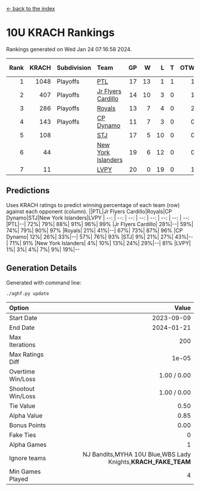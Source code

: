 [<- back to the index](readme.md)
# 10U KRACH Rankings
Rankings generated on Wed Jan 24 07:16:58 2024.

Rank|KRACH|Subdivision|Team|GP|W|L|T|OTW|OTL|SoS|Exp Wins|Win Diff
---:|---:|:---|:---|---:|---:|---:|---:|---:|---:|---:|---:|---:
1|1048|Playoffs|[PTL](https://gamesheetstats.com/seasons/3663/teams/140791/schedule)|17|13|1|1|1|1|487|15.3|-0.0
2|407|Playoffs|[Jr Flyers Cardillo](https://gamesheetstats.com/seasons/3663/teams/140794/schedule)|14|10|3|0|1|0|166|11.9|0.0
3|286|Playoffs|[Royals](https://gamesheetstats.com/seasons/3663/teams/140796/schedule)|13|7|4|0|2|0|206|9.9|0.0
4|143|Playoffs|[CP Dynamo](https://gamesheetstats.com/seasons/3663/teams/140795/schedule)|11|7|3|0|0|1|227|7.9|0.0
5|108||[STJ](https://gamesheetstats.com/seasons/3663/teams/140792/schedule)|17|5|10|0|0|2|487|5.9|0.0
6|44||[New York Islanders](https://gamesheetstats.com/seasons/3663/teams/140793/schedule)|19|6|12|0|0|1|322|6.9|0.0
7|11||[LVPY](https://gamesheetstats.com/seasons/3663/teams/140790/schedule)|20|0|19|0|1|0|355|1.9|0.0

## Predictions
Uses KRACH ratings to predict winning percentage of each team (row) against each opponent (column).
||PTL|Jr Flyers Cardillo|Royals|CP Dynamo|STJ|New York Islanders|LVPY
| --: | --: | --: | --: | --: | --: | --: | --: 
|PTL|--| 72%| 79%| 88%| 91%| 96%| 99%
|Jr Flyers Cardillo| 28%|--| 59%| 74%| 79%| 90%| 97%
|Royals| 21%| 41%|--| 67%| 73%| 87%| 96%
|CP Dynamo| 12%| 26%| 33%|--| 57%| 76%| 93%
|STJ|  9%| 21%| 27%| 43%|--| 71%| 91%
|New York Islanders|  4%| 10%| 13%| 24%| 29%|--| 81%
|LVPY|  1%|  3%|  4%|  7%|  9%| 19%|--

## Generation Details

Generated with command line:
```
./aghf.py update
```

| Option | Value |
| :----- | ----: |
| Start Date | 2023-09-09 |
| End Date | 2024-01-21 |
| Max Iterations | 200 |
| Max Ratings Diff | 1e-05 |
| Overtime Win/Loss | 1.00 / 0.00 |
| Shootout Win/Loss | 1.00 / 0.00 |
| Tie Value | 0.50 |
| Alpha Value | 0.85 |
| Bonus Points | 0.00 |
| Fake Ties | 0 |
| Alpha Games | 1 |
| Ignore teams | NJ Bandits,MYHA 10U Blue,WBS Lady Knights,__KRACH_FAKE_TEAM__ |
| Min Games Played | 4 |

